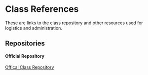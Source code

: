 # Class References

These are links to the class repository and other resources used for logistics and administration.

## Repositories

#### Official Repository
[Offical Class Repository](https://github.com/innovationinsoftware/bc-risk-resiliency)


